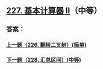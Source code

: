 ## [227. 基本计算器 II](https://leetcode-cn.com/problems/basic-calculator-ii/)（中等）





### 答案：



#### [上一题（226. 翻转二叉树）(简单)](https://github.com/sdwwld/leetCode/blob/master/src/main/java/com/wld/java/leetcode/leetCode0226.md)

#### [下一题（228. 汇总区间）(中等)](https://github.com/sdwwld/leetCode/blob/master/src/main/java/com/wld/java/leetcode/leetCode0228.md)